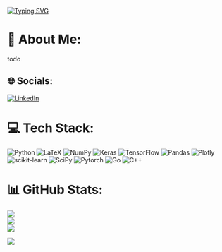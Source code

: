 [![Typing SVG](https://readme-typing-svg.demolab.com?font=Fira+Code&weight=600&pause=1000&color=F70404&background=C26AFF00&vCenter=true&width=435&lines=I%C3%B1aki+Mart%C3%ADnez+G%C3%A1rriz;AI+researcher)](https://git.io/typing-svg)


# 💫 About Me:
todo


## 🌐 Socials:
[![LinkedIn](https://img.shields.io/badge/LinkedIn-%230077B5.svg?logo=linkedin&logoColor=white)](https://linkedin.com/in/imgarriz) 

# 💻 Tech Stack:
![Python](https://img.shields.io/badge/python-3670A0?style=for-the-badge&logo=python&logoColor=white)
![LaTeX](https://img.shields.io/badge/latex-%23008080.svg?style=for-the-badge&logo=latex&logoColor=white)
![NumPy](https://img.shields.io/badge/numpy-%23013243.svg?style=for-the-badge&logo=numpy&logoColor=white)
![Keras](https://img.shields.io/badge/Keras-%23D00000.svg?style=for-the-badge&logo=Keras&logoColor=white)
![TensorFlow](https://img.shields.io/badge/TensorFlow-%23FF6F00.svg?style=for-the-badge&logo=TensorFlow&logoColor=white)
![Pandas](https://img.shields.io/badge/pandas-%23150458.svg?style=for-the-badge&logo=pandas&logoColor=white)
![Plotly](https://img.shields.io/badge/Plotly-%233F4F75.svg?style=for-the-badge&logo=plotly&logoColor=white)
![scikit-learn](https://img.shields.io/badge/scikit--learn-%23F7931E.svg?style=for-the-badge&logo=scikit-learn&logoColor=white) 
![SciPy](https://img.shields.io/badge/SciPy-%230C55A5.svg?style=for-the-badge&logo=scipy&logoColor=%white)
![Pytorch](https://img.shields.io/badge/Pytorch-red.svg?style=for-the-badge&logo=Pytorch&logoColor=white)
![Go](https://img.shields.io/badge/Go-blue.svg?style=for-the-badge&logo=Go&logoColor=white)
![C++](https://img.shields.io/badge/C++-00599C.svg?style=for-the-badge&logo=cplusplus&logoColor=white)

# 📊 GitHub Stats:
![](https://github-readme-stats.vercel.app/api?username=im-garriz&theme=dark&hide_border=false&include_all_commits=true&count_private=true)<br/>
![](https://github-readme-streak-stats.herokuapp.com/?user=im-garriz&theme=dark&hide_border=false)<br/>
![](https://github-readme-stats.vercel.app/api/top-langs/?username=im-garriz&theme=dark&hide_border=false&include_all_commits=true&count_private=true&layout=compact)


[![](https://visitcount.itsvg.in/api?id=im-garriz&label=Profile%20Views&color=6&icon=1&pretty=false)](https://visitcount.itsvg.in)

<!-- Proudly created with GPRM ( https://gprm.itsvg.in ) -->
